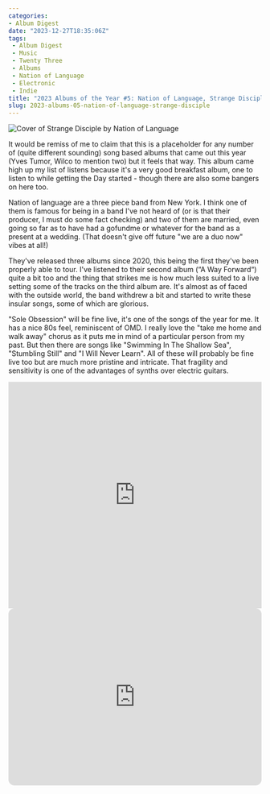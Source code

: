 ```yaml
---
categories:
- Album Digest
date: "2023-12-27T18:35:06Z"
tags: 
 - Album Digest
 - Music
 - Twenty Three
 - Albums
 - Nation of Language
 - Electronic
 - Indie
title: "2023 Albums of the Year #5: Nation of Language, Strange Disciple"
slug: 2023-albums-05-nation-of-language-strange-disciple
---
```


![Cover of Strange Disciple by Nation of Language](/assets/images/albums-2023/nation-of-language-strange-disciple.jpeg)

It would be remiss of me to claim that this is a placeholder for any number of (quite different sounding) song based albums that came out this year (Yves Tumor, Wilco to mention two) but it feels that way. This album came high up my list of listens because it's a very good breakfast album, one to listen to while getting the Day started - though there are also some bangers on here too. 

Nation of language are a three piece band from New York. I think one of them is famous for being in a band I've not heard of (or is that their producer, I must do some fact checking) and two of them are married, even going so far as to have had a gofundme or whatever for the band as a present at a wedding. (That doesn't give off future "we are a duo now" vibes at all!)

They've released three albums since 2020, this being the first they've been properly able to tour. I've listened to their second album (“A Way Forward“) quite a bit too and the thing that strikes me is how much less suited to a live setting some of the tracks on the third album are. It's almost as of faced with the outside world, the band withdrew a bit and started to write these insular songs, some of which are glorious. 

"Sole Obsession" will be fine live, it's one of the songs of the year for me. It has a nice 80s feel, reminiscent of OMD. I really love the "take me home and walk away" chorus as it puts me in mind of a particular person from my past. But then there are songs like "Swimming In The Shallow Sea", "Stumbling Still" and "I Will Never Learn". All of these will probably be fine live too but are much more pristine and intricate. That fragility and sensitivity is one of the advantages of synths over electric guitars. 

<iframe allow="autoplay *; encrypted-media *;" frameborder="0" height="450" style="width:100%;max-width:660px;overflow:hidden;background:transparent;" sandbox="allow-forms allow-popups allow-same-origin allow-scripts allow-storage-access-by-user-activation allow-top-navigation-by-user-activation" src="https://embed.music.apple.com/gb/album/strange-disciple/1680897071"></iframe>

<iframe style="border-radius:12px" src="https://open.spotify.com/embed/album/1VDxaxECCJJh4of5htFnmK?utm_source=generator" width="100%" height="352" frameBorder="0" allowfullscreen="" allow="autoplay; clipboard-write; encrypted-media; fullscreen; picture-in-picture" loading="lazy"></iframe>